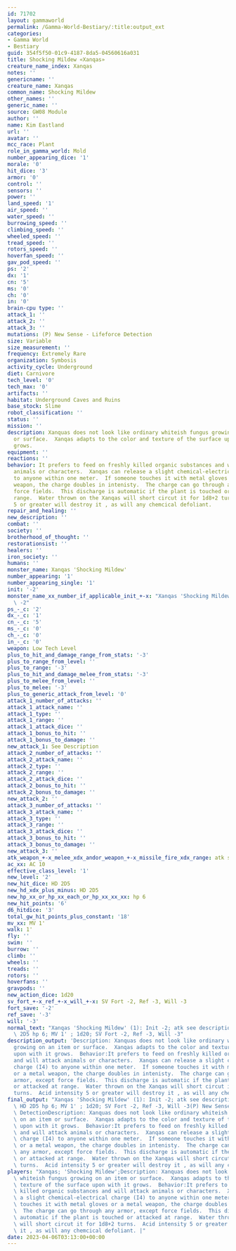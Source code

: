 ```yaml
---
id: 71702
layout: gammaworld
permalink: /Gamma-World-Bestiary/:title:output_ext
categories:
- Gamma World
- Bestiary
guid: 354f5f50-01c9-4187-8da5-04560616a031
title: Shocking Mildew «Xanqas»
creature_name_index: Xanqas
notes: ''
genericname: ''
creature_name: Xanqas
common_name: Shocking Mildew
other_names: ''
generic_name: ''
source: GW08 Module
author: ''
name: Kim Eastland
url: ''
avatar: ''
mcc_race: Plant
role_in_gamma_world: Mold
number_appearing_dice: '1'
morale: '0'
hit_dice: '3'
armor: '0'
control: ''
sensors: ''
power: ''
land_speed: '1'
air_speed: ''
water_speed: ''
burrowing_speed: ''
climbing_speed: ''
wheeled_speed: ''
tread_speed: ''
rotors_speed: ''
hoverfan_speed: ''
gav_pod_speed: ''
ps: '2'
dx: '1'
cn: '5'
ms: '0'
ch: '0'
in: '0'
brain-cpu type: ''
attack_1: ''
attack_2: ''
attack_3: ''
mutations: (P) New Sense - Lifeforce Detection
size: Variable
size_measurement: ''
frequency: Extremely Rare
organization: Symbosis
activity_cycle: Underground
diet: Carnivore
tech_level: '0'
tech_max: '0'
artifacts: ''
habitat: Underground Caves and Ruins
base_stock: Slime
robot_classification: ''
status: ''
mission: ''
description: Xanquas does not look like ordinary whiteish fungus growing on an item
  or surface.  Xanqas adapts to the color and texture of the surface upon with it
  grows.
equipment: ''
reactions: ''
behavior: It prefers to feed on freshly killed organic substances and will attack
  animals or characters.  Xanqas can release a slight chemical-electrical charge (I4)
  to anyone within one meter.  If someone touches it with metal gloves or a metal
  weapon, the charge doubles in intenisty.  The charge can go through any armor, except
  force fields.  This discharge is automatic if the plant is touched or attacked at
  range.  Water thrown on the Xanqas will short circut it for 1d8+2 turns.  Acid intensity
  5 or greater will destroy it , as will any chemcical defoliant.
repair_and_healing: ''
new_description: ''
combat: ''
society: ''
brotherhood_of_thought: ''
restorationsist: ''
healers: ''
iron_society: ''
humans: ''
monster_name: Xanqas 'Shocking Mildew'
number_appearing: '1'
number_appearing_single: '1'
init: '-2'
monster_name_xx_number_if_applicable_init_+-x: "Xanqas 'Shocking Mildew' (1): Init\
  \ -2"
ps_-_c: '2'
dx_-_c: '1'
cn_-_c: '5'
ms_-_c: '0'
ch_-_c: '0'
in_-_c: '0'
weapon: Low Tech Level
plus_to_hit_and_damage_range_from_stats: '-3'
plus_to_range_from_level: ''
plus_to_range: '-3'
plus_to_hit_and_damage_melee_from_stats: '-3'
plus_to_melee_from_level: ''
plus_to_melee: '-3'
plus_to_generic_attack_from_level: '0'
attack_1_number_of_attacks: ''
attack_1_attack_name: ''
attack_1_type: ''
attack_1_range: ''
attack_1_attack_dice: ''
attack_1_bonus_to_hit: ''
attack_1_bonus_to_damage: ''
new_attack_1: See Description
attack_2_number_of_attacks: ''
attack_2_attack_name: ''
attack_2_type: ''
attack_2_range: ''
attack_2_attack_dice: ''
attack_2_bonus_to_hit: ''
attack_2_bonus_to_damage: ''
new_attack_2: ''
attack_3_number_of_attacks: ''
attack_3_attack_name: ''
attack_3_type: ''
attack_3_range: ''
attack_3_attack_dice: ''
attack_3_bonus_to_hit: ''
attack_3_bonus_to_damage: ''
new_attack_3: ''
atk_weapon_+-x_melee_xdx_andor_weapon_+-x_missile_fire_xdx_range: atk see description
ac_xx: AC 10
effective_class_level: '1'
new_level: '2'
new_hit_dice: HD 2D5
new_hd_xdx_plus_minus: HD 2D5
new_hp_xx_or_hp_xx_each_or_hp_xx_xx_xx: hp 6
new_hit_points: '6'
d6_hitdice: '3'
total_gw_hit_points_plus_constant: '18'
mv_xx: MV 1'
walk: 1'
fly: ''
swim: ''
burrow: ''
climb: ''
wheels: ''
treads: ''
rotors: ''
hoverfans: ''
gravpods: ''
new_action_dice: 1d20
sv_fort_+-x_ref_+-x_will_+-x: SV Fort -2, Ref -3, Will -3
fort_save: '-2'
ref_save: '-3'
will: '-3'
normal_text: "Xanqas 'Shocking Mildew' (1): Init -2; atk see description; AC 10; HD\
  \ 2D5 hp 6; MV 1' ; 1d20; SV Fort -2, Ref -3, Will -3"
description_output: 'Description: Xanquas does not look like ordinary whiteish fungus
  growing on an item or surface.  Xanqas adapts to the color and texture of the surface
  upon with it grows.  Behavior:It prefers to feed on freshly killed organic substances
  and will attack animals or characters.  Xanqas can release a slight chemical-electrical
  charge (I4) to anyone within one meter.  If someone touches it with metal gloves
  or a metal weapon, the charge doubles in intenisty.  The charge can go through any
  armor, except force fields.  This discharge is automatic if the plant is touched
  or attacked at range.  Water thrown on the Xanqas will short circut it for 1d8+2
  turns.  Acid intensity 5 or greater will destroy it , as will any chemcical defoliant.'
final_output: "Xanqas 'Shocking Mildew' (1): Init -2; atk see description; AC 10;\
  \ HD 2D5 hp 6; MV 1' ; 1d20; SV Fort -2, Ref -3, Will -3(P) New Sense - Lifeforce\
  \ DetectionDescription: Xanquas does not look like ordinary whiteish fungus growing\
  \ on an item or surface.  Xanqas adapts to the color and texture of the surface\
  \ upon with it grows.  Behavior:It prefers to feed on freshly killed organic substances\
  \ and will attack animals or characters.  Xanqas can release a slight chemical-electrical\
  \ charge (I4) to anyone within one meter.  If someone touches it with metal gloves\
  \ or a metal weapon, the charge doubles in intenisty.  The charge can go through\
  \ any armor, except force fields.  This discharge is automatic if the plant is touched\
  \ or attacked at range.  Water thrown on the Xanqas will short circut it for 1d8+2\
  \ turns.  Acid intensity 5 or greater will destroy it , as will any chemcical defoliant."
players: "Xanqas; 'Shocking Mildew';Description: Xanquas does not look like ordinary\
  \ whiteish fungus growing on an item or surface.  Xanqas adapts to the color and\
  \ texture of the surface upon with it grows.  Behavior:It prefers to feed on freshly\
  \ killed organic substances and will attack animals or characters.  Xanqas can release\
  \ a slight chemical-electrical charge (I4) to anyone within one meter.  If someone\
  \ touches it with metal gloves or a metal weapon, the charge doubles in intenisty.\
  \  The charge can go through any armor, except force fields.  This discharge is\
  \ automatic if the plant is touched or attacked at range.  Water thrown on the Xanqas\
  \ will short circut it for 1d8+2 turns.  Acid intensity 5 or greater will destroy\
  \ it , as will any chemcical defoliant. |"
date: 2023-04-06T03:13:00+00:00
---
```

</br>